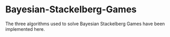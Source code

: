 # Bayesian-Stackelberg-Games
The three algorithms used to solve Bayesian Stackelberg Games have been implemented here.
